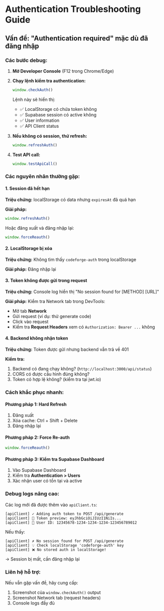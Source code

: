 # Authentication Troubleshooting Guide

## Vấn đề: "Authentication required" mặc dù đã đăng nhập

### Các bước debug:

1. **Mở Developer Console** (F12 trong Chrome/Edge)

2. **Chạy lệnh kiểm tra authentication:**
   ```javascript
   window.checkAuth()
   ```
   
   Lệnh này sẽ hiển thị:
   - ✅ LocalStorage có chứa token không
   - ✅ Supabase session có active không
   - ✅ User information
   - ✅ API Client status

3. **Nếu không có session, thử refresh:**
   ```javascript
   window.refreshAuth()
   ```

4. **Test API call:**
   ```javascript
   window.testApiCall()
   ```

### Các nguyên nhân thường gặp:

#### 1. Session đã hết hạn
**Triệu chứng:** localStorage có data nhưng `expiresAt` đã quá hạn

**Giải pháp:**
```javascript
window.refreshAuth()
```
Hoặc đăng xuất và đăng nhập lại:
```javascript
window.forceReauth()
```

#### 2. LocalStorage bị xóa
**Triệu chứng:** Không tìm thấy `codeforge-auth` trong localStorage

**Giải pháp:** Đăng nhập lại

#### 3. Token không được gửi trong request
**Triệu chứng:** Console log hiển thị "No session found for [METHOD] [URL]"

**Giải pháp:** Kiểm tra Network tab trong DevTools:
- Mở tab **Network**
- Gửi request (ví dụ: thử generate code)
- Click vào request
- Kiểm tra **Request Headers** xem có `Authorization: Bearer ...` không

#### 4. Backend không nhận token
**Triệu chứng:** Token được gửi nhưng backend vẫn trả về 401

**Kiểm tra:**
1. Backend có đang chạy không? (`http://localhost:3000/api/status`)
2. CORS có được cấu hình đúng không?
3. Token có hợp lệ không? (kiểm tra tại jwt.io)

### Cách khắc phục nhanh:

#### Phương pháp 1: Hard Refresh
1. Đăng xuất
2. Xóa cache: Ctrl + Shift + Delete
3. Đăng nhập lại

#### Phương pháp 2: Force Re-auth
```javascript
window.forceReauth()
```

#### Phương pháp 3: Kiểm tra Supabase Dashboard
1. Vào Supabase Dashboard
2. Kiểm tra **Authentication > Users**
3. Xác nhận user có tồn tại và active

### Debug logs nâng cao:

Các log mới đã được thêm vào `apiClient.ts`:

```
[apiClient] ✓ Adding auth token to POST /api/generate
[apiClient] 🔑 Token preview: eyJhbGciOiJIUzI1NiIs...
[apiClient] 👤 User ID: 12345678-1234-1234-1234-123456789012
```

Nếu thấy:
```
[apiClient] ✗ No session found for POST /api/generate
[apiClient] 💡 Check localStorage 'codeforge-auth' key
[apiClient] ❌ No stored auth in localStorage!
```

→ Session bị mất, cần đăng nhập lại

### Liên hệ hỗ trợ:

Nếu vẫn gặp vấn đề, hãy cung cấp:
1. Screenshot của `window.checkAuth()` output
2. Screenshot Network tab (request headers)
3. Console logs đầy đủ
